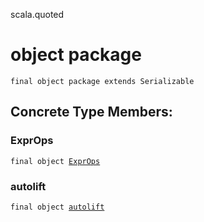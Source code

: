 scala.quoted
# object package

<pre><code class="language-scala" >final object package extends Serializable</pre></code>
## Concrete Type Members:
### ExprOps
<pre><code class="language-scala" >final object <a href="./package$/ExprOps$.md">ExprOps</a></pre></code>
### autolift
<pre><code class="language-scala" >final object <a href="./package$/autolift$.md">autolift</a></pre></code>
